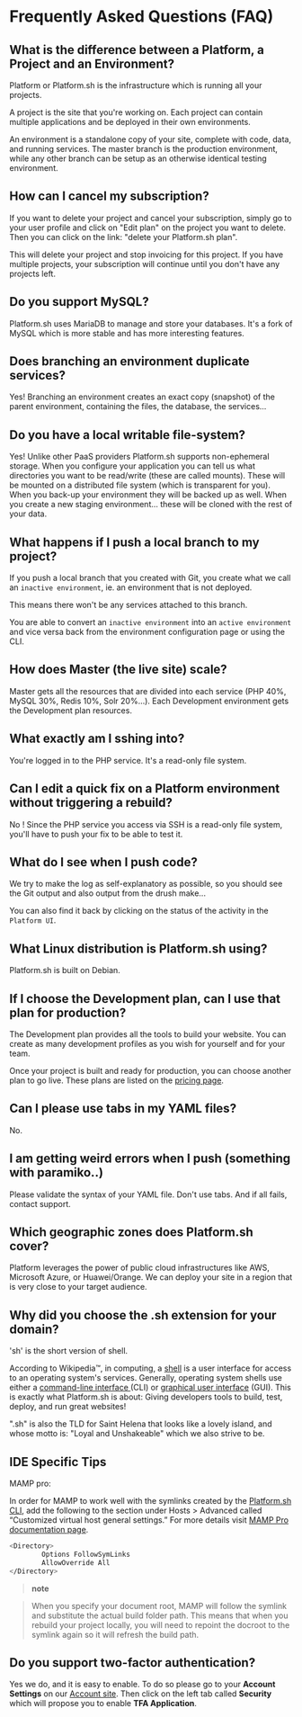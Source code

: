 # Frequently Asked Questions (FAQ)

## What is the difference between a Platform, a Project and an Environment?

Platform or Platform.sh is the infrastructure which is running all your projects.

A project is the site that you're working on. Each project can contain multiple applications and be deployed in their own environments.

An environment is a standalone copy of your site, complete with code, data, and running services. The master branch is the production environment, while any other branch can be setup as an otherwise identical testing environment.

## How can I cancel my subscription?

If you want to delete your project and cancel your subscription, simply go to your user profile and click on "Edit plan" on the project you want to delete. Then you can click on the link: "delete your Platform.sh plan".

This will delete your project and stop invoicing for this project. If you have multiple projects, your subscription will continue until you don't have any projects left.

## Do you support MySQL?

Platform.sh uses MariaDB to manage and store your databases. It's a fork of MySQL which is more stable and has more interesting features.

## Does branching an environment duplicate services?

Yes! Branching an environment creates an exact copy (snapshot) of the parent environment, containing the files, the database, the services...

## Do you have a local writable file-system?

Yes! Unlike other PaaS providers Platform.sh supports non-ephemeral storage. When you configure your application you can tell us what directories you want to be read/write (these are called mounts). These will be mounted on a distributed file system (which is transparent for you). When you back-up your environment they will be backed up as well. When you create a new staging environment... these will be cloned with the rest of your data.

## What happens if I push a local branch to my project?

If you push a local branch that you created with Git, you create what we call an `inactive environment`, ie. an environment that is not deployed.

This means there won't be any services attached to this branch.

You are able to convert an `inactive environment` into an `active environment` and vice versa back from the environment configuration page or using the CLI.

## How does Master  (the live site) scale?

Master gets all the resources that are divided into each service (PHP 40%, MySQL 30%, Redis 10%, Solr 20%…). Each Development environment gets the Development plan resources.

## What exactly am I sshing into?

You're logged in to the PHP service. It's a read-only file system.

## Can I edit a quick fix on a Platform environment without triggering a rebuild?

No ! Since the PHP service you access via SSH is a read-only file system, you'll have to push your fix to be able to test it.

## What do I see when I push code?

We try to make the log as self-explanatory as possible, so you should see the Git output and also output from the drush make...

You can also find it back by clicking on the status of the activity in the `Platform UI`.

## What Linux distribution is Platform.sh using?

Platform.sh is built on Debian.

## If I choose the Development plan, can I use that plan for production?

The Development plan provides all the tools to build your website. You can create as many development profiles as you wish for yourself and for your team.

Once your project is built and ready for production, you can choose another plan to go live. These plans are listed on the [pricing page](https://platform.sh/pricing).

## Can I please use tabs in my YAML files?

No.

## I am getting weird errors when I push (something with paramiko..)

Please validate the syntax of your YAML file. Don't use tabs. And if all fails, contact support.

## Which geographic zones does Platform.sh cover?

Platform leverages the power of public cloud infrastructures like AWS, Microsoft Azure, or Huawei/Orange. We can deploy your site in a region that is very close to your target audience.

## Why did you choose the .sh extension for your domain?

'sh' is the short version of shell.

According to Wikipedia™, in computing, a [shell](https://en.wikipedia.org/wiki/Shell_(computing) ) is a user interface for access to an operating system's services. Generally, operating system shells use either a [command-line interface ](https://en.wikipedia.org/wiki/Command-line_interface) (CLI) or [graphical user interface](https://en.wikipedia.org/wiki/Graphical_user_interface) (GUI).  This is exactly what Platform.sh is about: Giving developers tools to build, test, deploy, and run great websites!

".sh" is also the TLD for Saint Helena that looks like a lovely island, and whose motto is: "Loyal and Unshakeable" which we also strive to be.


## IDE Specific Tips

MAMP pro:

In order for MAMP to work well with the symlinks created by the [Platform.sh CLI](https://github.com/platformsh/platformsh-cli), add the following to the section under Hosts \> Advanced called “Customized virtual host general settings.” For more details visit [MAMP Pro documentation page](https://documentation.mamp.info/).

```bash
<Directory>
        Options FollowSymLinks
        AllowOverride All
</Directory>
```

> **note**

> When you specify your document root, MAMP will follow the symlink and substitute the actual build folder path. This means that when you rebuild your project locally, you will need to repoint the docroot to the symlink again so it will refresh the build path.

## Do you support two-factor authentication?

Yes we do, and it is easy to enable.  To do so please go to your **Account Settings** on our [Account site](https://accounts.platform.sh/). Then click on the left tab called **Security** which will propose you to enable **TFA Application**.
